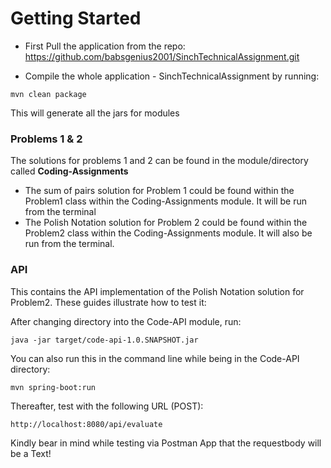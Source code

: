 # Getting Started

* First Pull the application from the repo: https://github.com/babsgenius2001/SinchTechnicalAssignment.git

* Compile the whole application - SinchTechnicalAssignment by running:

```
mvn clean package
```
This will generate all the jars for modules

### Problems 1 & 2

The solutions for problems 1 and 2 can be found in the module/directory called <b>Coding-Assignments</b>

* The sum of pairs solution for Problem 1 could be found within the Problem1 class within the Coding-Assignments module. It will be run from the terminal
* The Polish Notation solution for Problem 2 could be found within the Problem2 class within the Coding-Assignments module. It will also be run from the   terminal.

### API

This contains the API implementation of the Polish Notation solution for Problem2. These guides illustrate how to test it:

After changing directory into the Code-API module, run:

```
java -jar target/code-api-1.0.SNAPSHOT.jar
```

You can also run this in the command line while being in the Code-API directory:

```
mvn spring-boot:run
```

Thereafter, test with the following URL (POST):

```
http://localhost:8080/api/evaluate
```
Kindly bear in mind while testing via Postman App that the requestbody will be a Text!
